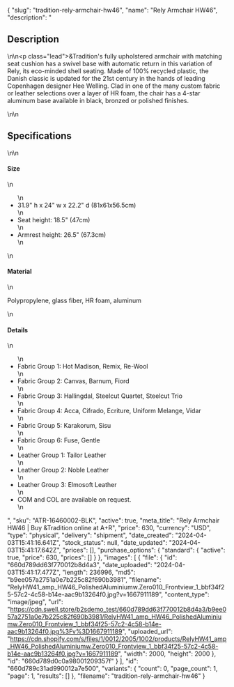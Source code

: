 {
  "slug": "tradition-rely-armchair-hw46",
  "name": "Rely Armchair HW46",
  "description": "<h2>Description</h2>\n<!-- split -->\n<p class=\"lead\">&amp;Tradition's fully upholstered armchair with matching seat cushion has a swivel base with automatic return in this variation of Rely, its eco-minded shell seating. Made of 100% recycled plastic, the Danish classic is updated for the 21st century in the hands of leading Copenhagen designer Hee Welling. Clad in one of the many custom fabric or leather selections over a layer of HR foam, the chair has a 4-star aluminum base available in black, bronzed or polished finishes. </p>\n<!-- split -->\n<h2>Specifications</h2>\n<!-- split -->\n<h4>Size</h4>\n<ul>\n<li>31.9\" h x 24\" w x 22.2\" d (81x61x56.5cm)</li>\n<li>Seat height: 18.5\" (47cm)</li>\n<li>Armrest height: 26.5\" (67.3cm)</li>\n</ul>\n<h4>Material</h4>\n<p>Polypropylene, glass fiber, HR foam, aluminum</p>\n<h4>Details</h4>\n<ul>\n<li>Fabric Group 1: Hot Madison, Remix, Re-Wool</li>\n<li>Fabric Group 2: Canvas, Barnum, Fiord</li>\n<li>Fabric Group 3: Hallingdal, Steelcut Quartet, Steelcut Trio</li>\n<li>Fabric Group 4: Acca, Cifrado, Ecriture, Uniform Melange, Vidar</li>\n<li>Fabric Group 5: Karakorum, Sisu</li>\n<li>Fabric Group 6: Fuse, Gentle</li>\n<li>Leather Group 1: Tailor Leather</li>\n<li>Leather Group 2: Noble Leather</li>\n<li>Leather Group 3: Elmosoft Leather</li>\n<li>COM and COL are available on request.</li>\n</ul>",
  "sku": "ATR-16460002-BLK",
  "active": true,
  "meta_title": "Rely Armchair HW46 | Buy &Tradition online at A+R",
  "price": 630,
  "currency": "USD",
  "type": "physical",
  "delivery": "shipment",
  "date_created": "2024-04-03T15:41:16.641Z",
  "stock_status": null,
  "date_updated": "2024-04-03T15:41:17.642Z",
  "prices": [],
  "purchase_options": {
    "standard": {
      "active": true,
      "price": 630,
      "prices": []
    }
  },
  "images": [
    {
      "file": {
        "id": "660d789dd63f770012b8d4a3",
        "date_uploaded": "2024-04-03T15:41:17.477Z",
        "length": 236996,
        "md5": "b9ee057a2751a0e7b225c82f690b3981",
        "filename": "RelyHW41_amp_HW46_PolishedAluminiumw.Zero010_Frontview_1_bbf34f25-57c2-4c58-b14e-aac9b13264f0.jpg?v=1667911189",
        "content_type": "image/jpeg",
        "url": "https://cdn.swell.store/b2sdemo_test/660d789dd63f770012b8d4a3/b9ee057a2751a0e7b225c82f690b3981/RelyHW41_amp_HW46_PolishedAluminiumw.Zero010_Frontview_1_bbf34f25-57c2-4c58-b14e-aac9b13264f0.jpg%3Fv%3D1667911189",
        "uploaded_url": "https://cdn.shopify.com/s/files/1/0012/2005/1002/products/RelyHW41_amp_HW46_PolishedAluminiumw.Zero010_Frontview_1_bbf34f25-57c2-4c58-b14e-aac9b13264f0.jpg?v=1667911189",
        "width": 2000,
        "height": 2000
      },
      "id": "660d789d0c0a98001209357f"
    }
  ],
  "id": "660d789c31ad990012a7e500",
  "variants": {
    "count": 0,
    "page_count": 1,
    "page": 1,
    "results": []
  },
  "filename": "tradition-rely-armchair-hw46"
}